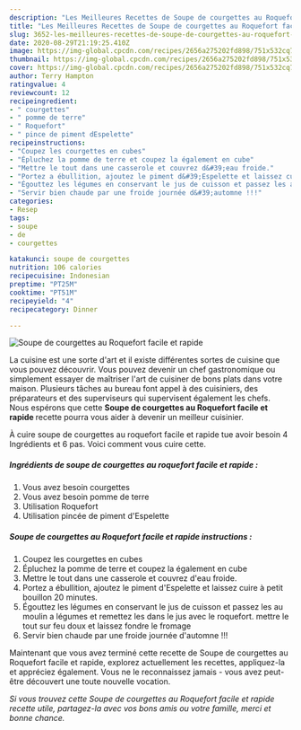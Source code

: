 ```yaml
---
description: "Les Meilleures Recettes de Soupe de courgettes au Roquefort facile et rapide"
title: "Les Meilleures Recettes de Soupe de courgettes au Roquefort facile et rapide"
slug: 3652-les-meilleures-recettes-de-soupe-de-courgettes-au-roquefort-facile-et-rapide
date: 2020-08-29T21:19:25.410Z
image: https://img-global.cpcdn.com/recipes/2656a275202fd898/751x532cq70/soupe-de-courgettes-au-roquefort-facile-et-rapide-photo-principale-de-la-recette.jpg
thumbnail: https://img-global.cpcdn.com/recipes/2656a275202fd898/751x532cq70/soupe-de-courgettes-au-roquefort-facile-et-rapide-photo-principale-de-la-recette.jpg
cover: https://img-global.cpcdn.com/recipes/2656a275202fd898/751x532cq70/soupe-de-courgettes-au-roquefort-facile-et-rapide-photo-principale-de-la-recette.jpg
author: Terry Hampton
ratingvalue: 4
reviewcount: 12
recipeingredient:
- " courgettes"
- " pomme de terre"
- " Roquefort"
- " pince de piment dEspelette"
recipeinstructions:
- "Coupez les courgettes en cubes"
- "Épluchez la pomme de terre et coupez la également en cube"
- "Mettre le tout dans une casserole et couvrez d&#39;eau froide."
- "Portez a ébullition, ajoutez le piment d&#39;Espelette et laissez cuire à petit bouillon 20 minutes."
- "Égouttez les légumes en conservant le jus de cuisson et passez les au moulin a légumes et remettez les dans le jus avec le roquefort. mettre le tout sur feu doux et laissez fondre le fromage"
- "Servir bien chaude par une froide journée d&#39;automne !!!"
categories:
- Resep
tags:
- soupe
- de
- courgettes

katakunci: soupe de courgettes 
nutrition: 106 calories
recipecuisine: Indonesian
preptime: "PT25M"
cooktime: "PT51M"
recipeyield: "4"
recipecategory: Dinner

---
```



![Soupe de courgettes au Roquefort facile et rapide](https://img-global.cpcdn.com/recipes/2656a275202fd898/751x532cq70/soupe-de-courgettes-au-roquefort-facile-et-rapide-photo-principale-de-la-recette.jpg)

La cuisine est une sorte d'art et il existe différentes sortes de cuisine que vous pouvez découvrir. Vous pouvez devenir un chef gastronomique ou simplement essayer de maîtriser l'art de cuisiner de bons plats dans votre maison. Plusieurs tâches au bureau font appel à des cuisiniers, des préparateurs et des superviseurs qui supervisent également les chefs. Nous espérons que cette <strong> Soupe de courgettes au Roquefort facile et rapide </strong> recette pourra vous aider à devenir un meilleur cuisinier.

<!--inarticleads1-->

À cuire soupe de courgettes au roquefort facile et rapide tue avoir besoin 4 Ingrédients et 6 pas. Voici comment vous cuire cette.

##### Ingrédients de soupe de courgettes au roquefort facile et rapide :

1. Vous avez besoin  courgettes
1. Vous avez besoin  pomme de terre
1. Utilisation  Roquefort
1. Utilisation  pincée de piment d&#39;Espelette




<!--inarticleads2-->

##### Soupe de courgettes au Roquefort facile et rapide instructions :

1. Coupez les courgettes en cubes
1. Épluchez la pomme de terre et coupez la également en cube
1. Mettre le tout dans une casserole et couvrez d&#39;eau froide.
1. Portez a ébullition, ajoutez le piment d&#39;Espelette et laissez cuire à petit bouillon 20 minutes.
1. Égouttez les légumes en conservant le jus de cuisson et passez les au moulin a légumes et remettez les dans le jus avec le roquefort. mettre le tout sur feu doux et laissez fondre le fromage
1. Servir bien chaude par une froide journée d&#39;automne !!!




<!--inarticleads1-->

<p>
Maintenant que vous avez terminé cette recette de Soupe de courgettes au Roquefort facile et rapide, explorez actuellement les recettes, appliquez-la et appréciez également. Vous ne le reconnaissez jamais - vous avez peut-être découvert une toute nouvelle vocation.
</p>

<p>
<i>Si vous trouvez cette Soupe de courgettes au Roquefort facile et rapide recette utile, partagez-la avec vos bons amis ou votre famille, merci et bonne chance.</i>
</p>
